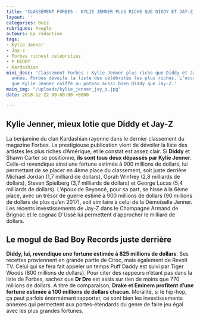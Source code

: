 ```yaml
---
title: 'CLASSEMENT FORBES : KYLIE JENNER PLUS RICHE QUE DIDDY ET JAY-Z'
layout: ''
categories: Buzz
rubriques: People
auteurs: La redaction
tags:
- Kylie Jenner
- Jay-z
- Forbes richest celebrities
- P DIDDY
- Kardashian
mini_desc: 'Classement Forbes : Kylie Jenner plus riche que Diddy et Jay-Z Comme chaque
  année, Forbes dévoile la liste des célébrités les plus riches. L’occasion de s’apercevoir
  que Kylie Jenner coiffe au poteau aussi bien Diddy que Jay-Z.'
main_img: "/uploads/kylie_jenner_jay_z.jpg"
date: 2018-12-22 00:00:00 +0000

---
```

## Kylie Jenner, mieux lotie que Diddy et Jay-Z

La benjamine du clan Kardashian rayonne dans le dernier classement du magazine Forbes. La prestigieuse publication vient de dévoiler la liste des artistes les plus riches d’Amérique, et le constat est assez clair. Si **Diddy** et Shawn Carter se positionne, **ils sont tous deux dépassés par Kylie Jenner**. Celle-ci revendique ainsi une fortune estimée à 900 millions de dollars, lui permettant de se placer en 4ème place du classement, soit juste derrière Michael Jordan (1,7 milliard de dollars), Oprah Winfrey (2,8 milliards de dollars), Steven Spielberg (3,7 milliards de dollars) et George Lucas (5,4 milliards de dollars). L’époux de Beyoncé, pour sa part, se hisse à la 6ème place, avec un trésor de guerre estimé à 900 millions de dollars (90 millions de dollars de plus qu’en 2017), soit similaire à celui de la Demoiselle Jenner. Les récents investissements de Jay-Z dans le Champagne Armand de Brignac et le cognac D'Ussé lui permettent d’approcher le milliard de dollars. 

## Le mogul de Bad Boy Records juste derrière 

**Diddy, lui, revendique une fortune estimée à 825 millions de dollars**. Ses recettes proviennent en grande partie de Ciroc, mais également de Revolt TV. Celui qui se fera fait appeler un temps Puff Daddy est suivi par Tiger Woods (800 millions de dollars). Pour citer des rappeurs n’étant pas dans la liste de Forbes, sachez que **Dr Dre** est assis sur rien de moins que 770 millions de dollars. A titre de comparaison, **Drake et Eminem profitent d’une fortune estimée à 100 millions de dollars chacun**. Moralité, si le hip-hop, ça peut parfois énormément rapporter, ce sont bien les investissements annexes qui permettent aux portes-étendards du genre de faire jeu égal avec les plus grandes fortunes.